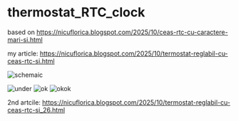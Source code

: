 # thermostat_RTC_clock
based on https://nicuflorica.blogspot.com/2025/10/ceas-rtc-cu-caractere-mari-si.html

my article: https://nicuflorica.blogspot.com/2025/10/termostat-reglabil-cu-ceas-rtc-si.html

![schemaic](https://blogger.googleusercontent.com/img/b/R29vZ2xl/AVvXsEj20oZXZxe2jMQL7utUvsV-P6-8RotMJAuixqfAkaaWes6Mx-gUUMYfZkMuSkqiUCvicMx1-yM_Ok8QQSD_CASvhQRAFK65UOyG-YYBmUxkXi2JSHD0Z3jd_2ypzh2S-lITE8m9wMuCYXPMcmG_esI3EYvKI2wWYGWyIDMaddKPilE1-uVk2mlVemhP9V_a/w400-h144/Thertmostat_RTC_clock_18B20_i2cLCD2004_encoder_sch.png)

![under](https://blogger.googleusercontent.com/img/b/R29vZ2xl/AVvXsEhk8gE-BsOIlxI3LbS_wG9HvLZg-HDGkG8Wg7QWP0PtA5knAbspjjk0BZuukQfoGbqADA3YEnY727Oow13ftOIFL_PJINOTJYMIgftfaVhPl_CoH-BWrOm3_3VbGrxBnJIh6v2wh1EJXpBl5XGj1Bo1qcPFiLgDW-dGVhVWvzhwBcdesCCzMQUV0pAOP9aR/w93-h200/termostat_04.heic)
![ok](https://blogger.googleusercontent.com/img/b/R29vZ2xl/AVvXsEj-wkP4QfOheNll216kRgygCQ9MI0LPDhR7SOHvW-VHkaqnrikHykwJb9ujsQbGw_L6MzP4NmrBSdF170xYqx82FIsPtCXkYEklOfewi7XMSrnU_E-QGhdft-MnXU6CZES6rbUzFZtA3Z8yJAuknVYgnXOsWuRFqi7bAmwaG-P-FWN3VEC1XWBfDVorR2OG/w93-h200/termostat_02.heic)
![okok](https://blogger.googleusercontent.com/img/b/R29vZ2xl/AVvXsEhFJWEPwKLBt5XTRZpLMSw56cwrICNMpUURLqNE3DbP4NLFpGejMWcezXLvKHDHd8CsgyMzIGyOAlwBgkFsRGFQeoM534sl3sdIU-ynJHs1trUJcILbSjWvBKs_luYieGbETtk2j_QHVTsU80zf66INsWXIeLcZnEssfm1jxj7cWNe1LKM_k5fTK_QU3_6b/w93-h200/termostat_05.heic)

2nd artcile: https://nicuflorica.blogspot.com/2025/10/termostat-reglabil-cu-ceas-rtc-si_26.html

